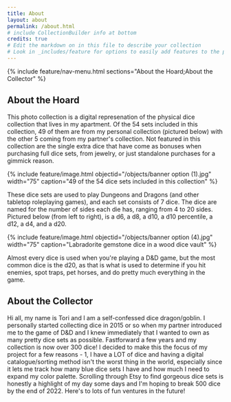 ```yaml
---
title: About
layout: about
permalink: /about.html
# include CollectionBuilder info at bottom
credits: true
# Edit the markdown on in this file to describe your collection
# Look in _includes/feature for options to easily add features to the page
---
```


{% include feature/nav-menu.html sections="About the Hoard;About the Collector" %}

## About the Hoard
This photo collection is a digital represenation of the physical dice collection that lives in my apartment. Of the 54 sets included in this collection, 49 of them are from my personal collection (pictured below) with the other 5 coming from my partner's collection. Not featured in this collection are the single extra dice that have come as bonuses when purchasing full dice sets, from jewelry, or just standalone purchases for a gimmick reason. 

{% include feature/image.html objectid="/objects/banner option (1).jpg" width="75" caption="49 of the 54 dice sets included in this collection" %}

These dice sets are used to play Dungeons and Dragons (and other tabletop roleplaying games), and each set consists of 7 dice. The dice are named for the number of sides each die has, ranging from 4 to 20 sides. Pictured below (from left to right), is a d6, a d8, a d10, a d10 percentile, a d12, a d4, and a d20.

{% include feature/image.html objectid="/objects/banner option (4).jpg" width="75" caption="Labradorite gemstone dice in a wood dice vault" %}

Almost every dice is used when you're playing a D&D game, but the most common dice is the d20, as that is what is used to determine if you hit enemies, spot traps, pet horses, and do pretty much everything in the game. 

## About the Collector
Hi all, my name is Tori and I am a self-confessed dice dragon/goblin. I personally started collecting dice in 2015 or so when my partner introduced me to the game of D&D and I knew immediately that I wanted to own as many pretty dice sets as possible. Fastforward a few years and my collection is now over 300 dice! I decided to make this the focus of my project for a few reasons - 1, I have a LOT of dice and having a digital catalogue/sorting method isn't the worst thing in the world, especially since it lets me track how many blue dice sets I have and how much I need to expand my color palette. Scrolling through Etsy to find gorgeous dice sets is honestly a highlight of my day some days and I'm hoping to break 500 dice by the end of 2022. Here's to lots of fun ventures in the future!

